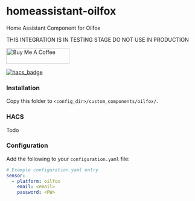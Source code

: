 # homeassistant-oilfox

Home Assistant Component for Oilfox

THIS INTEGRATION IS IN TESTING STAGE DO NOT USE IN PRODUCTION 

<a href="https://www.buymeacoffee.com/ittv" target="_blank"><img height="41px" width="167px" src="https://cdn.buymeacoffee.com/buttons/default-blue.png" alt="Buy Me A Coffee"></a>

[![hacs_badge](https://img.shields.io/badge/HACS-Custom-orange.svg?style=for-the-badge)](https://github.com/custom-components/hacs)

### Installation

Copy this folder to `<config_dir>/custom_components/oilfox/`.

### HACS
Todo

### Configuration

Add the following to your `configuration.yaml` file:

```yaml
# Example configuration.yaml entry
sensor:
  - platform: oilfox
    email: <email>
    password: <PW>
        
```

